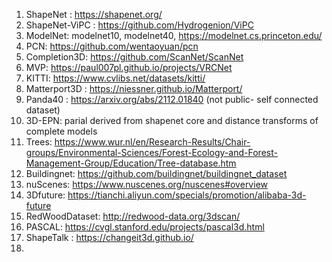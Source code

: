1. ShapeNet : https://shapenet.org/
2. ShapeNet-ViPC : https://github.com/Hydrogenion/ViPC
3. ModelNet: modelnet10, modelnet40, https://modelnet.cs.princeton.edu/
4. PCN: https://github.com/wentaoyuan/pcn
5. Completion3D: https://github.com/ScanNet/ScanNet
6. MVP: https://paul007pl.github.io/projects/VRCNet
7. KITTI: https://www.cvlibs.net/datasets/kitti/
8. Matterport3D : https://niessner.github.io/Matterport/
9. Panda40 : https://arxiv.org/abs/2112.01840 (not public- self connected dataset)
10. 3D-EPN: parial derived from shapenet core and distance transforms of complete models
11. Trees: https://www.wur.nl/en/Research-Results/Chair-groups/Environmental-Sciences/Forest-Ecology-and-Forest-Management-Group/Education/Tree-database.htm
12. Buildingnet: https://github.com/buildingnet/buildingnet_dataset
13. nuScenes: https://www.nuscenes.org/nuscenes#overview
14. 3Dfuture: https://tianchi.aliyun.com/specials/promotion/alibaba-3d-future
15. RedWoodDataset: http://redwood-data.org/3dscan/
16. PASCAL: https://cvgl.stanford.edu/projects/pascal3d.html
17. ShapeTalk : https://changeit3d.github.io/
18. 


